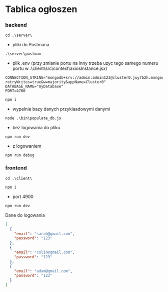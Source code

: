 # Tablica ogłoszen

### backend

```
cd .\server\
```
- pliki do Postmana

```
.\server\postman
```

- plik .env (przy zmianie portu na inny trzeba uzyc tego samego numeru portu w .\client\src\context\axiosInstance.jsx)

```
CONNECTION_STRING="mongodb+srv://admin:admin123@cluster0.juy7b2h.mongodb.net/?retryWrites=true&w=majority&appName=Cluster0"
DATABASE_NAME="myDatabase"
PORT=4700
```

```
npm i
```

- wypelnie bazy danych przyklaadowymi danymi

```
node .\bin\populate_db.js
```

- bez logowania do pliku

```
npm run dev
```

- z logowaniem

```
npm run debug
```

### frontend

```
cd .\client\
```

```
npm i
```

- port 4900

```
npm run dev
```

Dane do logowania

```json
[
  {
    "email": "sarah@gmail.com",
    "password": "123"
  },
  {
    "email": "colin@gmail.com",
    "password": "123"
  },
  {
    "email": "adam@gmail.com",
    "password": "123"
  }
]
```
